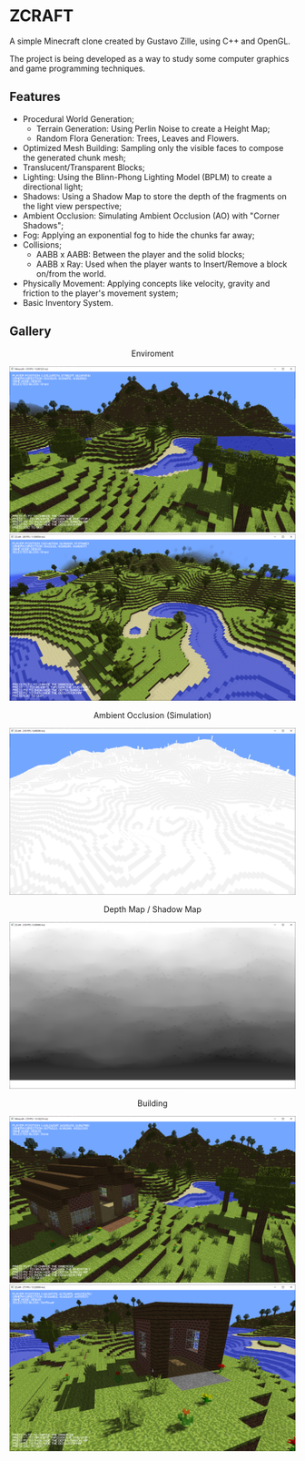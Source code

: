 # ZCRAFT

A simple Minecraft clone created by Gustavo Zille, using C++ and OpenGL.

The project is being developed as a way to study some computer graphics and game programming techniques.

## Features

- Procedural World Generation;
  - Terrain Generation: Using Perlin Noise to create a Height Map;
  - Random Flora Generation: Trees, Leaves and Flowers.
- Optimized Mesh Building: Sampling only the visible faces to compose the generated chunk mesh;
- Translucent/Transparent Blocks;
- Lighting: Using the Blinn-Phong Lighting Model (BPLM) to create a directional light;
- Shadows: Using a Shadow Map to store the depth of the fragments on the light view perspective;
- Ambient Occlusion: Simulating Ambient Occlusion (AO) with "Corner Shadows";
- Fog: Applying an exponential fog to hide the chunks far away;
- Collisions;
  - AABB x AABB: Between the player and the solid blocks;
  - AABB x Ray: Used when the player wants to Insert/Remove a block on/from the world.
- Physically Movement: Applying concepts like velocity, gravity and friction to the player's movement system;
- Basic Inventory System.

## Gallery

<p align="center">Enviroment</p>

![Enviroment 1](./MinecraftClone/res/screenshots/enviroment1.png)
![Enviroment 2](./MinecraftClone/res/screenshots/enviroment2.png)

<p align="center">Ambient Occlusion (Simulation)</p>

![Enviroment 2 AO](./MinecraftClone/res/screenshots/enviroment2_cornershadows.png)

<p align="center">Depth Map / Shadow Map</p>

![Depth Map](./MinecraftClone/res/screenshots/depthmap.png)

<p align="center">Building</p>

![House](./MinecraftClone/res/screenshots/house1.png)
![Bunker](./MinecraftClone/res/screenshots/bunker1.png)
